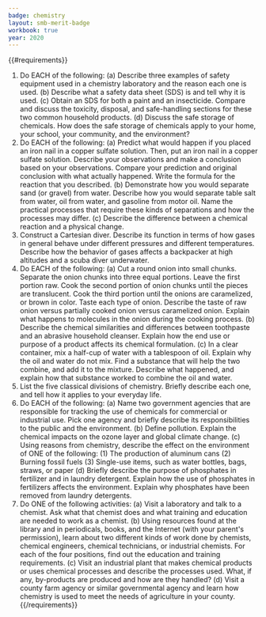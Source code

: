 ```yaml
---
badge: chemistry
layout: smb-merit-badge
workbook: true
year: 2020
---
```


{{#requirements}}
1. Do EACH of the following:
    (a) Describe three examples of safety equipment used in a chemistry laboratory and the reason each one is used.
    (b) Describe what a safety data sheet (SDS) is and tell why it is used.
    (c) Obtain an SDS for both a paint and an insecticide. Compare and discuss the toxicity, disposal, and safe-handling sections for these two common household products.
    (d) Discuss the safe storage of chemicals. How does the safe storage of chemicals apply to your home, your school, your community, and the environment?
2. Do EACH of the following:
    (a) Predict what would happen if you placed an iron nail in a copper sulfate solution. Then, put an iron nail in a copper sulfate solution. Describe your observations and make a conclusion based on your observations. Compare your prediction and original conclusion with what actually happened. Write the formula for the reaction that you described.
    (b) Demonstrate how you would separate sand (or gravel) from water. Describe how you would separate table salt from water, oil from water, and gasoline from motor oil. Name the practical processes that require these kinds of separations and how the processes may differ.
    (c) Describe the difference between a chemical reaction and a physical change.
3. Construct a Cartesian diver. Describe its function in terms of how gases in general behave under different pressures and different temperatures. Describe how the behavior of gases affects a backpacker at high altitudes and a scuba diver underwater.
4. Do EACH of the following:
    (a) Cut a round onion into small chunks. Separate the onion chunks into three equal portions. Leave the first portion raw. Cook the second portion of onion chunks until the pieces are translucent. Cook the third portion until the onions are caramelized, or brown in color. Taste each type of onion. Describe the taste of raw onion versus partially cooked onion versus caramelized onion. Explain what happens to molecules in the onion during the cooking process.
    (b) Describe the chemical similarities and differences between toothpaste and an abrasive household cleanser. Explain how the end use or purpose of a product affects its chemical formulation.
    (c) In a clear container, mix a half-cup of water with a tablespoon of oil. Explain why the oil and water do not mix. Find a substance that will help the two combine, and add it to the mixture. Describe what happened, and explain how that substance worked to combine the oil and water.
5. List the five classical divisions of chemistry. Briefly describe each one, and tell how it applies to your everyday life.
6. Do EACH of the following:
    (a) Name two government agencies that are responsible for tracking the use of chemicals for commercial or industrial use. Pick one agency and briefly describe its responsibilities to the public and the environment.
    (b) Define pollution. Explain the chemical impacts on the ozone layer and global climate change.
    (c) Using reasons from chemistry, describe the effect on the environment of ONE of the following:
        (1) The production of aluminum cans
        (2) Burning fossil fuels
        (3) Single-use items, such as water bottles, bags, straws, or paper
    (d) Briefly describe the purpose of phosphates in fertilizer and in laundry detergent. Explain how the use of phosphates in fertilizers affects the environment. Explain why phosphates have been removed from laundry detergents.
7. Do ONE of the following activities:
    (a) Visit a laboratory and talk to a chemist. Ask what that chemist does and what training and education are needed to work as a chemist.
    (b) Using resources found at the library and in periodicals, books, and the Internet (with your parent's permission), learn about two different kinds of work done by chemists, chemical engineers, chemical technicians, or industrial chemists. For each of the four positions, find out the education and training requirements.
    (c) Visit an industrial plant that makes chemical products or uses chemical processes and describe the processes used. What, if any, by-products are produced and how are they handled?
    (d) Visit a county farm agency or similar governmental agency and learn how chemistry is used to meet the needs of agriculture in your county.
{{/requirements}}
